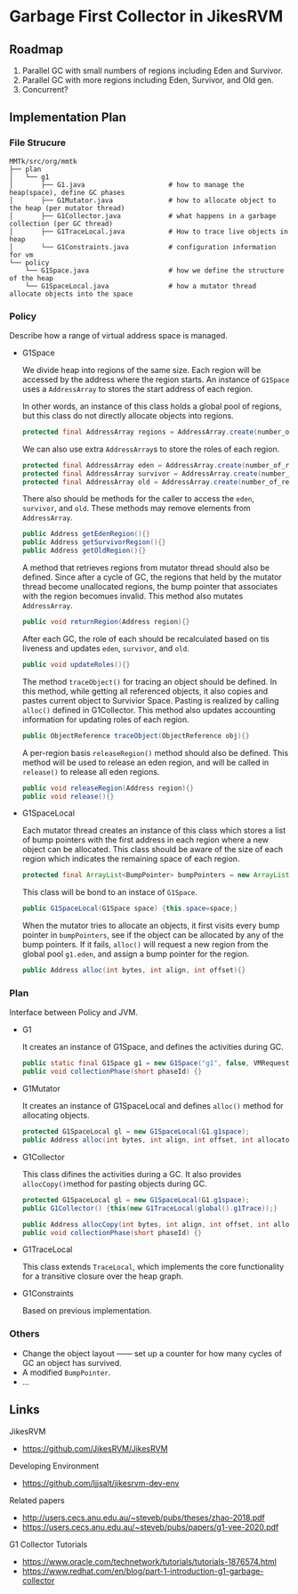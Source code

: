 # Garbage First Collector in JikesRVM
## Roadmap
1. Parallel GC with small numbers of regions including Eden and Survivor.
2. Parallel GC with more regions including Eden, Survivor, and Old gen.
3. Concurrent?

## Implementation Plan
### File Strucure
```
MMTk/src/org/mmtk
├── plan
│   └── g1
│       ├── G1.java                     # how to manage the heap(space)​, define GC phases
│       ├── G1Mutator.java              # how to allocate object to the heap (per mutator thread)
│       ├── G1Collector.java            # what happens in a garbage collection​ (per GC thread)
│       ├── G1TraceLocal.java           # How to trace live objects in heap​
│       └── G1Constraints.java          # configuration information for vm​
└── policy
    └── G1Space.java                    # how we define the structure of the heap
    └── G1SpaceLocal.java               # how a mutator thread allocate objects into the space
```

### Policy
Describe how a range of virtual address space is managed. 
- G1Space

    We divide heap into regions of the same size. Each region will be accessed by the address where the region starts. An instance of ```G1Space``` uses a ```AddressArray``` to stores the start address of each region. 
    
    In other words, an instance of this class holds a global pool of regions, but this class do not directly allocate objects into regions.
    ```java
    protected final AddressArray regions = AddressArray.create(number_of_regions);
    ```
    We can also use extra ```AddressArray```s to store the roles of each region.
    ```java
    protected final AddressArray eden = AddressArray.create(number_of_regions);
    protected final AddressArray survivor = AddressArray.create(number_of_regions);
    protected final AddressArray old = AddressArray.create(number_of_regions);
    ```
    There also should be methods for the caller to access the ```eden```, ```survivor```, and ```old```. These methods may remove elements from ```AddressArray```.
    ```java
    public Address getEdenRegion(){}
    public Address getSurvivorRegion(){}
    public Address getOldRegion(){}
    ```
    A method that retrieves regions from mutator thread should also be defined. Since after a cycle of GC, the regions that held by the mutator thread become unallocated regions, the bump pointer that associates with the region becomues invalid. This method also mutates ```AddressArray```.
    ```java
    public void returnRegion(Address region){}
    ```
    After each GC, the role of each should be recalculated based on tis liveness and updates ```eden```, ```survivor```, and ```old```.
    ```java
    public void updateRoles(){}
    ```
    The method ```traceObject()``` for tracing an object should be defined. In this method, while getting all referenced objects, it also copies and pastes current object to Survivior Space. Pasting is realized by calling ```alloc()``` defined in G1Collector. This method also updates accounting information for updating roles of each region.
    ```java
    public ObjectReference traceObject(ObjectReference obj){}
    ```
    A per-region basis ```releaseRegion()``` method should also be defined. This method will be used to release an eden region, and will be called in ```release()``` to release all eden regions.
    ```java
    public void releaseRegion(Address region){}
    public void release(){}
    ```


- G1SpaceLocal

    Each mutator thread creates an instance of this class which stores a list of bump pointers with the first address in each region where a new object can be allocated. This class should be aware of the size of each region which indicates the remaining space of each region.
    ```java
    protected final ArrayList<BumpPointer> bumpPointers = new ArrayList<BumpPointer>();
    ```
    This class will be bond to an instace of ```G1Space```.
    ```java
    public G1SpaceLocal(G1Space space) {this.space=space;}
    ```
    When the mutator tries to allocate an objects, it first visits every bump pointer in ```bumpPointers```, see if the object can be allocated by any of the bump pointers. If it fails, ```alloc()``` will request a new region from the global pool ```g1.eden```, and assign a bump pointer for the region.
    ```java
    public Address alloc(int bytes, int align, int offset){}
    ```
    

### Plan
Interface between Policy and JVM.
- G1

    It creates an instance of G1Space, and defines the activities during GC.
    ```java
    public static final G1Space g1 = new G1Space("g1", false, VMRequest.discontiguous());
    public void collectionPhase(short phaseId) {}
    ```

- G1Mutator

    It creates an instance of G1SpaceLocal and defines ```alloc()``` method for allocating objects.
    ```java
    protected G1SpaceLocal gl = new G1SpaceLocal(G1.g1space);
    public Address alloc(int bytes, int align, int offset, int allocator){}
    ```

- G1Collector

    This class difines the activities during a GC. It also provides ```allocCopy()```method for pasting objects during GC.
    ```java
    protected G1SpaceLocal gl = new G1SpaceLocal(G1.g1space);
    public G1Collector() {this(new G1TraceLocal(global().g1Trace));}

    public Address allocCopy(int bytes, int align, int offset, int allocator){}
    public void collectionPhase(short phaseId) {}
    ```

- G1TraceLocal

    This class extends ```TraceLocal```, which implements the core functionality for a transitive closure over the heap graph.

- G1Constraints

    Based on previous implementation.

### Others

  - Change the object layout —— set up a counter for how many cycles of GC an object has survived.
  - A modified ```BumpPointer```.
  - ...

## Links
JikesRVM
- https://github.com/JikesRVM/JikesRVM

Developing Environment
- https://github.com/ljjsalt/jikesrvm-dev-env

Related papers
- http://users.cecs.anu.edu.au/~steveb/pubs/theses/zhao-2018.pdf
- https://users.cecs.anu.edu.au/~steveb/pubs/papers/g1-vee-2020.pdf

G1 Collector Tutorials
- https://www.oracle.com/technetwork/tutorials/tutorials-1876574.html
- https://www.redhat.com/en/blog/part-1-introduction-g1-garbage-collector